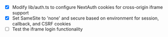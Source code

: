 - [x] Modify lib/auth.ts to configure NextAuth cookies for cross-origin iframe support
- [x] Set SameSite to 'none' and secure based on environment for session, callback, and CSRF cookies
- [ ] Test the iframe login functionality
